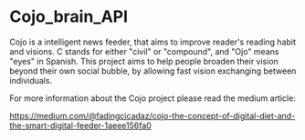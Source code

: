 # Cojo_brain_API
Cojo is a intelligent news feeder, that aims to improve reader's reading habit and visions. C stands for either "civil" or 
"compound", and "Ojo" means "eyes" in Spanish. This project aims to help people broaden their vision beyond their own social bubble,
by allowing fast vision exchanging between individuals.

For more information about the Cojo project please read the medium article:

https://medium.com/@fadingcicadaz/cojo-the-concept-of-digital-diet-and-the-smart-digital-feeder-1aeee156fa0
